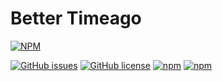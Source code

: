 # Better Timeago

[![NPM](https://nodei.co/npm/better-timeago.png)](https://nodei.co/npm/better-timeago/)

[![GitHub issues](https://img.shields.io/github/issues/mdluo/better-timeago.svg?style=flat-square)](https://github.com/mdluo/better-timeago/issues)  [![GitHub license](https://img.shields.io/badge/license-MIT-blue.svg?style=flat-square)](https://raw.githubusercontent.com/mdluo/better-timeago/master/LICENSE) [![npm](https://img.shields.io/npm/v/better-timeago.svg?maxAge=2592000?style=flat-square)](https://www.npmjs.com/package/better-timeago) [![npm](https://img.shields.io/npm/dt/better-timeago.svg?maxAge=2592000?style=flat-square)](https://www.npmjs.com/package/better-timeago)
